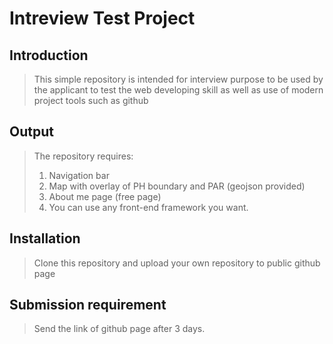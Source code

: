 # Intreview Test Project

## Introduction

> This simple repository is intended for interview purpose to be used by the applicant to test the web developing skill as well as use of modern project tools such as github

## Output

> The repository requires:
> 1. Navigation bar
> 2. Map with overlay of PH boundary and PAR (geojson provided) 
> 3. About me page (free page)
> 4. You can use any front-end framework you want.

## Installation

> Clone this repository and upload your own repository to public github page 

## Submission requirement

> Send the link of github page after 3 days.